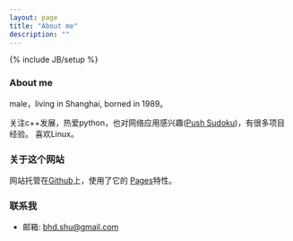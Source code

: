 ```yaml
---
layout: page
title: "About me"
description: ""
---
```

{% include JB/setup %}
### About me
male，living in Shanghai, borned in 1989。

关注c++发展，热爱python，也对网络应用感兴趣([Push Sudoku](http://sudo-alexbian.rhcloud.com))，有很多项目经验。
喜欢Linux。

### 关于这个网站

网站托管在[Github](http://github.com/)上，使用了它的
[Pages](http://github.com/blog/272-github-pages)特性。

### 联系我
* 邮箱: bhd.shu@gmail.com
